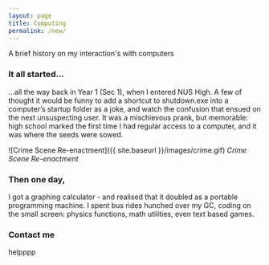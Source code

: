 ```yaml
---
layout: page
title: Computing
permalink: /new/
---
```


A brief history on my interaction's with computers

### It all started...

...all the way back in Year 1 (Sec 1), when I entered NUS High. A few of thought it would be funny to add a shortcut to shutdown.exe into a computer’s startup folder as a joke, and watch the confusion that ensued on the next unsuspecting user. It was a mischievous prank, but memorable: high school marked the first time I had regular access to a computer, and it was where the seeds were sowed.

![Crime Scene Re-enactment]({{ site.baseurl }}/images/crime.gif)
_Crime Scene Re-enactment_

### Then one day,
I got a graphing calculator - and realised that it doubled as a portable programming machine. I spent bus rides hunched over my GC, coding on the small screen: physics functions, math utilities, even text based games.


### Contact me

helpppp
